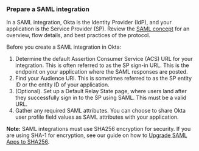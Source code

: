### Prepare a SAML integration

In a SAML integration, Okta is the Identity Provider (IdP), and your application is the Service Provider (SP). Review the [SAML concept](/docs/concepts/saml/) for an overview, flow details, and best practices of the protocol.

Before you create a SAML integration in Okta:

1. Determine the default Assertion Consumer Service (ACS) URL for your integration. This is often referred to as the SP sign-in URL. This is the endpoint on your application where the SAML responses are posted.
1. Find your Audience URI. This is sometimes referred to as the SP entity ID or the entity ID of your application.
1. (Optional). Set up a Default Relay State page, where users land after they successfully sign in to the SP using SAML. This must be a valid URL.
1. Gather any required SAML attributes. You can choose to share Okta user profile field values as SAML attributes with your application.

**Note:** SAML integrations must use SHA256 encryption for security. If you are using SHA-1 for encryption, see our guide on how to [Upgrade SAML Apps to SHA256](/docs/guides/updating-saml-cert/).
